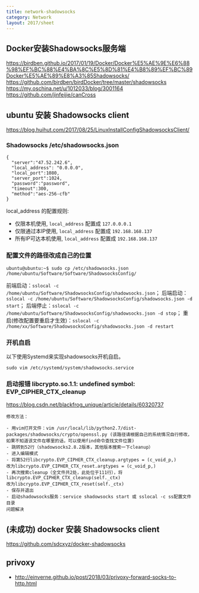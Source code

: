 ```yaml
---
title: network-shadowsocks
category: Network
layout: 2017/sheet
---
```



## Docker安装Shadowsocks服务端

https://birdben.github.io/2017/01/19/Docker/Docker%E5%AE%9E%E6%88%98%EF%BC%88%E4%BA%8C%E5%8D%81%E4%B8%89%EF%BC%89Docker%E5%AE%89%E8%A3%85Shadowsocks/
https://github.com/birdben/birdDocker/tree/master/shadowsocks
https://my.oschina.net/u/1012033/blog/3001164
https://github.com/jinfeijie/canCross
## ubuntu 安装 Shadowsocks client

https://blog.huihut.com/2017/08/25/LinuxInstallConfigShadowsocksClient/

### Shadowsocks /etc/shadowsocks.json

```
{
  "server":"47.52.242.6",
  "local_address": "0.0.0.0",
  "local_port":1080,
  "server_port":1024,
  "password":"password",
  "timeout":300,
  "method":"aes-256-cfb"
}
```
local_address 的配置规则:

- 仅限本机使用, `local_address` 配置成 `127.0.0.0.1`
- 仅限通过本IP使用, `local_address` 配置成 `192.168.168.137`
- 所有IP可达本机使用, `local_address` 配置成 `192.168.168.137`

### 配置文件的路径改成自己的位置

```
ubuntu@ubuntu:~$ sudo cp /etc/shadowsocks.json /home/ubuntu/Software/Software/ShadowsocksConfig/
```

前端启动：`sslocal -c /home/ubuntu/Software/ShadowsocksConfig/shadowsocks.json`；
后端启动：`sslocal -c /home/ubuntu/Software/ShadowsocksConfig/shadowsocks.json -d start`；
后端停止：`sslocal -c /home/ubuntu/Software/ShadowsocksConfig/shadowsocks.json -d stop`；
重启(修改配置要重启才生效)：`sslocal -c /home/xx/Software/ShadowsocksConfig/shadowsocks.json -d restart`

### 开机自启

以下使用Systemd来实现shadowsocks开机自启。
```
sudo vim /etc/systemd/system/shadowsocks.service
```

### 启动报错 libcrypto.so.1.1: undefined symbol: EVP_CIPHER_CTX_cleanup

https://blog.csdn.net/blackfrog_unique/article/details/60320737

```
修改方法：

- 用vim打开文件：vim /usr/local/lib/python2.7/dist-packages/shadowsocks/crypto/openssl.py (该路径请根据自己的系统情况自行修改，如果不知道该文件在哪里的话，可以使用find命令查找文件位置)
- 跳转到52行（shadowsocks2.8.2版本，其他版本搜索一下cleanup）
- 进入编辑模式
- 将第52行libcrypto.EVP_CIPHER_CTX_cleanup.argtypes = (c_void_p,) 
改为libcrypto.EVP_CIPHER_CTX_reset.argtypes = (c_void_p,)
- 再次搜索cleanup（全文件共2处，此处位于111行），将libcrypto.EVP_CIPHER_CTX_cleanup(self._ctx) 
改为libcrypto.EVP_CIPHER_CTX_reset(self._ctx)
- 保存并退出
- 启动shadowsocks服务：service shadowsocks start 或 sslocal -c ss配置文件目录
问题解决
```

##
## (未成功) docker 安装 Shadowsocks client

https://github.com/sdcxyz/docker-shadowsocks


## privoxy

- http://einverne.github.io/post/2018/03/privoxy-forward-socks-to-http.html


